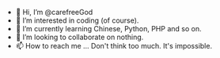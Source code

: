 - 👋 Hi, I’m @carefreeGod
- 👀 I’m interested in coding (of course). 
- 🌱 I’m currently learning Chinese, Python, PHP and so on. 
- 💞️ I’m looking to collaborate on nothing. 
- 📫 How to reach me ... Don't think too much. It's impossible. 
